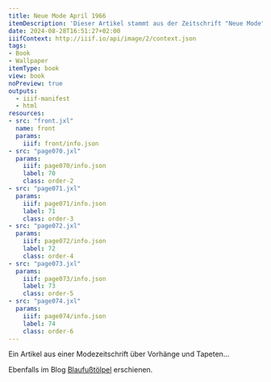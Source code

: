 ```yaml
---
title: Neue Mode April 1966
itemDescription: 'Dieser Artikel stammt aus der Zeitschrift "Neue Mode", 19. Jahrgang, Heft 4, erschienen April 1966 beim Heinrich Bauer Verlag, Hamburg. <a class="worldcat" href="http://www.worldcat.org/oclc/925218360">&nbsp;</a>'
date: 2024-08-28T16:51:27+02:00
iiifContext: http://iiif.io/api/image/2/context.json
tags:
- Book
- Wallpaper
itemType: book
view: book
noPreview: true
outputs:
  - iiif-manifest
  - html
resources:
- src: "front.jxl"
  name: front
  params:
    iiif: front/info.json
- src: "page070.jxl"
  params:
    iiif: page070/info.json
    label: 70
    class: order-2
- src: "page071.jxl"
  params:
    iiif: page071/info.json
    label: 71
    class: order-3
- src: "page072.jxl"
  params:
    iiif: page072/info.json
    label: 72
    class: order-4
- src: "page073.jxl"
  params:
    iiif: page073/info.json
    label: 73
    class: order-5
- src: "page074.jxl"
  params:
    iiif: page074/info.json
    label: 74
    class: order-6
---
```

Ein Artikel aus einer Modezeitschrift über Vorhänge und Tapeten...
<!--more-->
Ebenfalls im Blog [Blaufußtölpel](https://xn--blaufusstlpel-qmb.de/post/neue-mode-4-1966/) erschienen.
